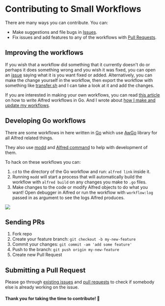 # Contributing to Small Workflows
There are many ways you can contribute. You can:
- Make suggestions and file bugs in [Issues](../../issues/).
- Fix issues and add features to any of the workflows with [Pull Requests](../../pulls/).

## Improving the workflows
If you wish that a workflow did something that it currently doesn't do or perhaps it does something wrong and you wish it was fixed, you can open an [issue](../../issues/new) saying what it is you want fixed or added. Alternatively, you can make the change yourself in the workflow, then export the workflow with something like [transfer.sh](https://transfer.sh) and I can take a look at it and add the changes.

If you are interested in making your own workflows, you can read [this article](https://medium.com/@nikitavoloboev/writing-alfred-workflows-in-go-2a44f62dc432) on how to write Alfred workflows in Go. And I wrote about [how I make and update my workflows](https://wiki.nikitavoloboev.xyz/macOS/apps/alfred/making-workflows.html).

## Developing Go workflows
There are some workflows in here written in [Go](https://golang.org/) which use [AwGo](https://github.com/deanishe/awgo#readme) library for all Alfred related things.

They also use [modd](https://github.com/cortesi/modd#readme) and [Alfred command](https://godoc.org/github.com/jason0x43/go-alfred/alfred) to help with development of them.

To hack on these workflows you can:
1. `cd` to the directory of the Go workflow and run: `alfred link` inside it.
2. Running `modd` will start a process that will automatically build the workflow with `alfred build` on any changes you make to `.go` files.
3. Make changes to the code or modify Alfred objects to do what you want! Open debugger in Alfred or run the workflow with `workflow:log` passed in as argument to see the logs Alfred produces.

![](https://i.imgur.com/FZ91Qkc.png)

## Sending PRs
1. Fork repo
2. Create your feature branch: `git checkout -b my-new-feature`
3. Commit your changes: `git commit -am 'add some feature'`
4. Push to the branch: `git push origin my-new-feature`
5. Create new Pull Request

## Submitting a Pull Request
Please go through [existing issues](../../issues/) and [pull requests](../../pulls/) to check if somebody else is already working on the issue.

#### Thank you for taking the time to contribute! 💜